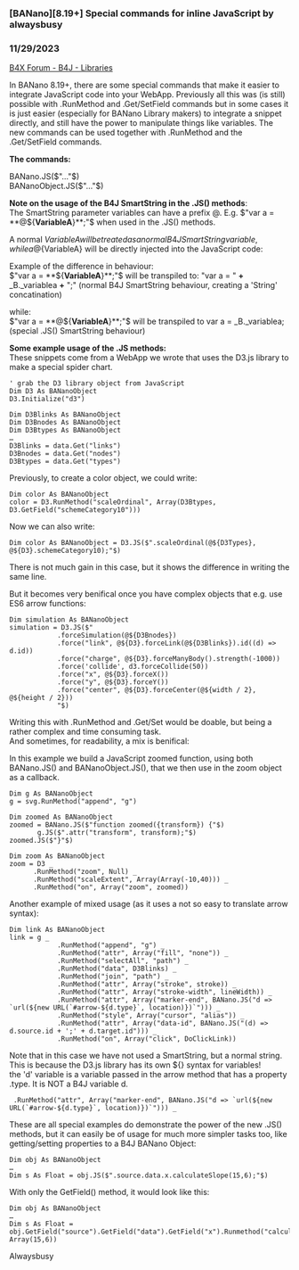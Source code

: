 ### [BANano][8.19+] Special commands for inline JavaScript by alwaysbusy
### 11/29/2023
[B4X Forum - B4J - Libraries](https://www.b4x.com/android/forum/threads/157693/)

In BANano 8.19+, there are some special commands that make it easier to integrate JavaScript code into your WebApp. Previously all this was (is still) possible with .RunMethod and .Get/SetField commands but in some cases it is just easier (especially for BANano Library makers) to integrate a snippet directly, and still have the power to manipulate things like variables. The new commands can be used together with .RunMethod and the .Get/SetField commands.  
  
**The commands:**  
  
BANano.JS($"…"$)  
BANanoObject.JS($"…"$)  
  
**Note on the usage of the B4J SmartString in the .JS() methods**:  
The SmartString parameter variables can have a prefix @. E.g. $"var a = **@${**VariableA**}**;"$ when used in the .JS() methods.  
  
A normal ${VariableA} will be treated as a normal B4J SmartString variable, while a @${VariableA} will be directly injected into the JavaScript code:  
  
Example of the difference in behaviour:  
$"var a = **${**VariableA**}**;"$ will be transpiled to: "var a = " **+** \_B.\_variablea **+** ";" (normal B4J SmartString behaviour, creating a 'String' concatination)  
  
while:  
$"var a = **@${**VariableA**}**;"$ will be transpiled to var a = \_B.\_variablea; (special .JS() SmartString behaviour)  
  
**Some example usage of the .JS methods:**  
These snippets come from a WebApp we wrote that uses the D3.js library to make a special spider chart.  
  

```B4X
' grab the D3 library object from JavaScript  
Dim D3 As BANanoObject  
D3.Initialize("d3")  
  
Dim D3Blinks As BANanoObject  
Dim D3Bnodes As BANanoObject  
Dim D3Btypes As BANanoObject  
…  
D3Blinks = data.Get("links")  
D3Bnodes = data.Get("nodes")  
D3Btypes = data.Get("types")
```

  
  
Previously, to create a color object, we could write:  

```B4X
Dim color As BANanoObject  
color = D3.RunMethod("scaleOrdinal", Array(D3Btypes, D3.GetField("schemeCategory10")))
```

  
  
Now we can also write:  

```B4X
Dim color As BANanoObject = D3.JS($".scaleOrdinal(@${D3Types}, @${D3}.schemeCategory10);"$)
```

  
  
There is not much gain in this case, but it shows the difference in writing the same line.  
  
But it becomes very benifical once you have complex objects that e.g. use ES6 arrow functions:  

```B4X
Dim simulation As BANanoObject  
simulation = D3.JS($"  
            .forceSimulation(@${D3Bnodes})  
            .force("link", @${D3}.forceLink(@${D3Blinks}).id((d) => d.id))  
            .force("charge", @${D3}.forceManyBody().strength(-1000))  
            .force('collide', d3.forceCollide(50))  
            .force("x", @${D3}.forceX())  
            .force("y", @${D3}.forceY())  
            .force("center", @${D3}.forceCenter(@${width / 2}, @${height / 2}))  
            "$)
```

  
  
Writing this with .RunMethod and .Get/Set would be doable, but being a rather complex and time consuming task.  
And sometimes, for readability, a mix is benifical:  
  
In this example we build a JavaScript zoomed function, using both BANano.JS() and BANanoObject.JS(), that we then use in the zoom object as a callback.  

```B4X
Dim g As BANanoObject  
g = svg.RunMethod("append", "g")  
  
Dim zoomed As BANanoObject  
zoomed = BANano.JS($"function zoomed({transform}) {"$)  
       g.JS($".attr("transform", transform);"$)                
zoomed.JS($"}"$)  
         
Dim zoom As BANanoObject  
zoom = D3 _  
      .RunMethod("zoom", Null) _  
      .RunMethod("scaleExtent", Array(Array(-10,40))) _  
      .RunMethod("on", Array("zoom", zoomed))
```

  
  
Another example of mixed usage (as it uses a not so easy to translate arrow syntax):  

```B4X
Dim link As BANanoObject  
link = g _  
            .RunMethod("append", "g") _  
            .RunMethod("attr", Array("fill", "none")) _  
            .RunMethod("selectAll", "path") _  
            .RunMethod("data", D3Blinks) _  
            .RunMethod("join", "path") _             
            .RunMethod("attr", Array("stroke", stroke)) _  
            .RunMethod("attr", Array("stroke-width", lineWidth)) _  
            .RunMethod("attr", Array("marker-end", BANano.JS("d => `url(${new URL(`#arrow-${d.type}`, location)})`"))) _  
            .RunMethod("style", Array("cursor", "alias")) _     
            .RunMethod("attr", Array("data-id", BANano.JS("(d) => d.source.id + ';' + d.target.id"))) _         
            .RunMethod("on", Array("click", DoClickLink))
```

  
  
Note that in this case we have not used a SmartString, but a normal string. This is because the D3.js library has its own ${} syntax for variables!  
the 'd' variable is a variable passed in the arrow method that has a property .type. It is NOT a B4J variable d.  

```B4X
 .RunMethod("attr", Array("marker-end", BANano.JS("d => `url(${new URL(`#arrow-${d.type}`, location)})`"))) _
```

  
  
These are all special examples do demonstrate the power of the new .JS() methods, but it can easily be of usage for much more simpler tasks too, like getting/setting properties to a B4J BANano Object:  

```B4X
Dim obj As BANanoObject  
…  
Dim s As Float = obj.JS($".source.data.x.calculateSlope(15,6);"$)
```

  
  
With only the GetField() method, it would look like this:  

```B4X
Dim obj As BANanoObject  
…  
Dim s As Float = obj.GetField("source").GetField("data").GetField("x").Runmethod("calculateSlope", Array(15,6))
```

  
  
Alwaysbusy